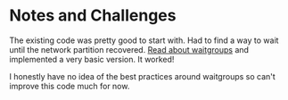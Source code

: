 # Notes and Challenges

The existing code was pretty good to start with. Had to find a way to wait until the network partition recovered. [Read about waitgroups](https://gobyexample.com/waitgroups) and implemented a very basic version. It worked!

I honestly have no idea of the best practices around waitgroups so can't improve this code much for now. 
